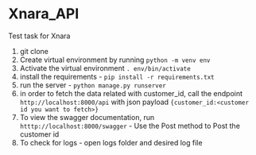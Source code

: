 # Xnara_API
Test task for Xnara


1. git clone
2. Create virtual environment by running ``python -m venv env``
3. Activate the virtual environment ``. env/bin/activate``
4. install the requirements - ``pip install -r requirements.txt``
5. run the server - ``python manage.py runserver``
6. in order to fetch the data related with customer_id, call the endpoint ``http://localhost:8000/api`` with json payload ``{customer_id:<customer id you want to fetch>}``
7. To view the swagger documentation, run ``htttp://localhost:8000/swagger`` - Use the Post method to Post the customer id
8. To check for logs - open logs folder and desired log file
